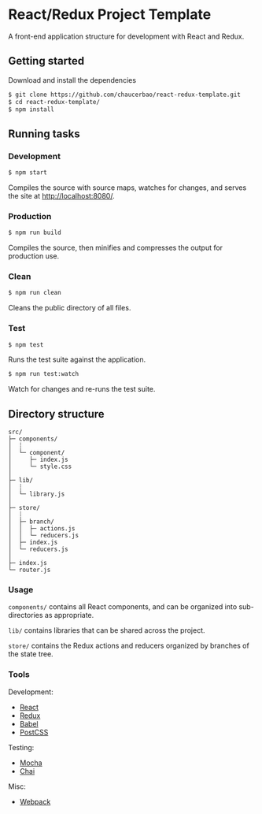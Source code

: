 # React/Redux Project Template

A front-end application structure for development with React and Redux.


## Getting started

Download and install the dependencies

```sh
$ git clone https://github.com/chaucerbao/react-redux-template.git
$ cd react-redux-template/
$ npm install
```


## Running tasks

### Development
```sh
$ npm start
```
Compiles the source with source maps, watches for changes, and serves the site at [http://localhost:8080/](http://localhost:8080/).

### Production
```sh
$ npm run build
```
Compiles the source, then minifies and compresses the output for production use.

### Clean
```sh
$ npm run clean
```
Cleans the public directory of all files.

### Test
```sh
$ npm test
```
Runs the test suite against the application.

```sh
$ npm run test:watch
```
Watch for changes and re-runs the test suite.


## Directory structure

```
src/
├─ components/
│  ┊
│  └─ component/
│     ├─ index.js
│     └─ style.css
│
├─ lib/
│  ┊
│  └─ library.js
│
├─ store/
│  ┊
│  ├─ branch/
│  │  ├─ actions.js
│  │  └─ reducers.js
│  ├─ index.js
│  └─ reducers.js
│
├─ index.js
└─ router.js
```

### Usage
`components/` contains all React components, and can be organized into sub-directories as appropriate.

`lib/` contains libraries that can be shared across the project.

`store/` contains the Redux actions and reducers organized by branches of the state tree.


### Tools
Development:

* [React]
* [Redux]
* [Babel]
* [PostCSS]

Testing:

* [Mocha]
* [Chai]

Misc:

* [Webpack]


[Babel]: https://babeljs.io/
[Chai]: http://chaijs.com/
[Mocha]: http://mochajs.org/
[PostCSS]: http://postcss.org/
[React]: https://facebook.github.io/react/
[Redux]: http://redux.js.org/
[Webpack]: http://webpack.github.io/
